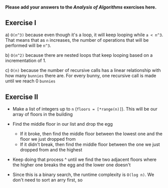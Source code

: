 #### Please add your answers to the **_Analysis of Algorithms_** exercises here.

## Exercise I

a) `O(n^3)` because even though it's a loop, it will keep looping while `a < n^3`. That means that as `n` increases, the number of operations that will be performed will be `n^3`.

b) `O(n^2)` because there are nested loops that keep looping based on a incrementation of 1.

c) `O(n)` because the number of recursive calls has a linear relationship with how many `bunnies` there are. For every bunny, one recursive call is made until we reach 0 `bunnies`

## Exercise II

-   Make a list of integers up to `n` (`floors = [*range(n)]`). This will be our array of floors in the building
-   Find the middle floor in our list and drop the egg
    -   If it broke, then find the middle floor between the lowest one and the floor we just dropped from
    -   If it didn't break, then find the middle floor between the one we just dropped from and the highest
-   Keep doing that process ^ until we find the two adjacent floors where the higher one breaks the egg and the lower one doesn't

-   Since this is a binary search, the runtime complexity is `O(log n)`. We don't need to sort an arry first, so
